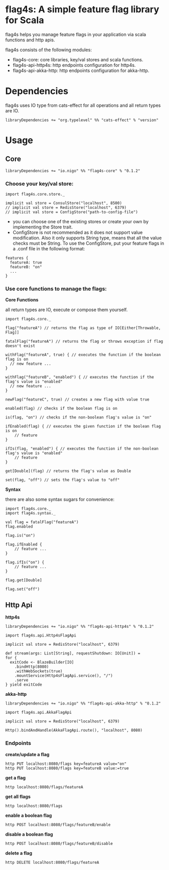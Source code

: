 # flag4s: A simple feature flag library for Scala
flag4s helps you manage feature flags in your application via scala functions and http apis.

flag4s consists of the following modules:
* flag4s-core: core libraries, key/val stores and scala functions.
* flag4s-api-http4s: http endpoints configuration for http4s.
* flag4s-api-akka-http: http endpoints configuration for akka-http.

# Dependencies
flag4s uses IO type from cats-effect for all operations and all return types are IO.
```
libraryDependencies += "org.typelevel" %% "cats-effect" % "version"
```
 
# Usage

## Core
```
libraryDependencies += "io.nigo" %% "flag4s-core" % "0.1.2"
```

### Choose your key/val store:
```
import flag4s.core.store._

implicit val store = ConsulStore("localhost", 8500)
// implicit val store = RedisStore("localhost", 6379)
// implicit val store = ConfigStore("path-to-config-file")
```

* you can choose one of the existing stores or create your own by implementing the Store trait.
* ConfigStore is not recommended as it does not support value modification. Also it only supports String type, means that all the value checks must be String.
To use the ConfigStore, put your feature flags in a .conf file in the following format:
```
features {
  featureA: true
  featureB: "on"
  ...  
} 
```

### Use core functions to manage the flags:

**Core Functions**

all return types are IO, execute or compose them yourself.
 
```
import flag4s.core._

flag("featureA") // returns the flag as type of IO[Either[Throwable, Flag]]

fatalFlag("featureA") // returns the flag or throws exception if flag doesn't exist

withFlag("featureA", true) { // executes the function if the boolean flag is on
  // new feature ...
}

withFlag("featureB", "enabled") { // executes the function if the flag's value is "enabled"
  // new feature ...
}

newFlag("featureC", true) // creates a new flag with value true

enabled(flag) // checks if the boolean flag is on

is(flag, "on") // checks if the non-boolean flag's value is "on"

ifEnabled(flag) { // executes the given function if the boolean flag is on
    // feature
}

ifIs(flag, "enabled") { // executes the function if the non-boolean flag's value is "enabled" 
    // feature
}

get[Double](flag) // returns the flag's value as Double

set(flag, "off") // sets the flag's value to "off"
```

**Syntax**

there are also some syntax sugars for convenience: 
```
import flag4s.core._
import flag4s.syntax._

val flag = fatalFlag("featureA") 
flag.enabled

flag.is("on")

flag.ifEnabled {
    // feature ...
}

flag.ifIs("on") {
    // feature ...
}

flag.get[Double]

flag.set("off")
```

## Http Api
**http4s**
```
libraryDependencies += "io.nigo" %% "flag4s-api-http4s" % "0.1.2"
```
```
import flag4s.api.Http4sFlagApi

implicit val store = RedisStore("localhost", 6379)

def stream(args: List[String], requestShutdown: IO[Unit]) =
for {
  exitCode <- BlazeBuilder[IO]
    .bindHttp(8080)
    .withWebSockets(true)
    .mountService(Http4sFlagApi.service(), "/")
    .serve
} yield exitCode
```

**akka-http**
```
libraryDependencies += "io.nigo" %% "flag4s-api-akka-http" % "0.1.2"
```
```
import flag4s.api.AkkaFlagApi

implicit val store = RedisStore("localhost", 6379)

Http().bindAndHandle(AkkaFlagApi.route(), "localhost", 8080)
```

### Endpoints

**create/update a flag**
```
http PUT localhost:8080/flags key=featureA value="on"
http PUT localhost:8080/flags key=featureB value:=true
```

**get a flag**
```
http localhost:8080/flags/featureA
```

**get all flags**
```
http localhost:8080/flags
```

**enable a boolean flag**
```
http POST localhost:8080/flags/featureB/enable
```

**disable a boolean flag**
```
http POST localhost:8080/flags/featureB/disable
```

**delete a flag**
```
http DELETE localhost:8080/flags/featureA
```